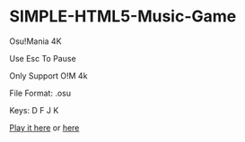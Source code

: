 # SIMPLE-HTML5-Music-Game
Osu!Mania 4K

Use Esc To Pause

Only Support O!M 4k

File Format: .osu

Keys: D F J K

[Play it here](https://www.XTXTMTXTX.xyz/SIMPLE_MUG) or [ here](http://php.XTXTMTXTX.xyz/SIMPLE_MUG)  
